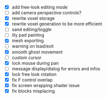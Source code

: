 - [x] add free-look editing mode
- [ ] add camera perspective controls?
- [x] rewrite voxel storage
- [x] rewrite voxel generation to be more efficient
- [ ] sand editing/toggle
- [ ] lily pad painting
- [x] mesh exporting
- [ ] warning on load/exit
- [x] smooth ghost movement
- [ ] custom cursor
- [x] lock mouse during pan
- [ ] message display/dialog for errors and infos
- [x] lock free look rotation
- [x] fix F control overlap
- [x] fix screen wrapping shader issue
- [x] fix blocks misplacing

